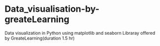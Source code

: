 # Data_visualisation-by-greateLearning
Data visualization in Python using matplotlib and seaborn Libraray offered by GreateLearning(duration 1.5 hr)
